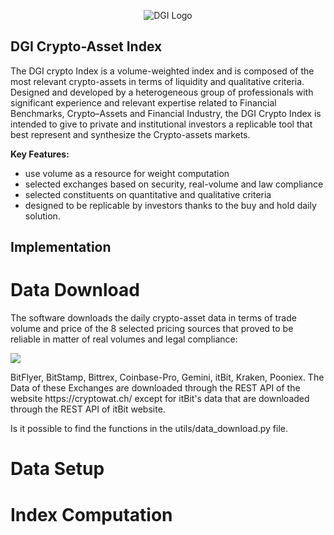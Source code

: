 <p align="center">
  <img src="https://dgi.io/img/logo/dgi-logo.svg?raw=true" alt="DGI Logo"/>
</p>


## DGI Crypto-Asset Index

The DGI crypto Index is a volume-weighted index and is composed of the most relevant crypto-assets in terms of liquidity and qualitative criteria. Designed and developed by a heterogeneous group of professionals with significant experience and relevant expertise related to Financial Benchmarks, Crypto–Assets and Financial Industry, the DGI Crypto Index is intended to give to private and institutional investors a replicable tool that best represent and synthesize the Crypto-assets markets.

**Key Features:**

* use volume as a resource for weight computation
* selected exchanges based on security, real-volume and law compliance
* selected constituents on quantitative and qualitative criteria
* designed to be replicable by investors thanks to the buy and hold daily solution.

## Implementation

# Data Download

The software downloads the daily crypto-asset data in terms of trade volume and price of the 8 selected pricing sources that proved to be reliable in matter of real volumes and legal compliance: 

<p float="left">
  <img src="https://www.google.com/search?q=bitflyer+logo&safe=active&sxsrf=ACYBGNTIOQgOa9vLaW_If0JYGbanoggjHQ:1578672547663&source=lnms&tbm=isch&sa=X&ved=2ahUKEwj3863DtfnmAhUBPewKHbOkCvkQ_AUoAXoECAwQAw&biw=1536&bih=722#imgrc=Fg7P2S13YQqUqM:?raw=true"  />
</p>
BitFlyer, BitStamp, Bittrex, Coinbase-Pro, Gemini, itBit, Kraken, Pooniex. The Data of these Exchanges are downloaded through the REST API of the website https://cryptowat.ch/ except for itBit's data that are downloaded through the REST API of itBit website.

Is it possible to find the functions in the utils/data_download.py file.

# Data Setup


# Index Computation